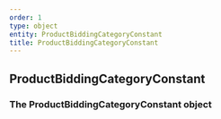 ```yaml
---
order: 1
type: object
entity: ProductBiddingCategoryConstant 
title: ProductBiddingCategoryConstant 
---
```


## ProductBiddingCategoryConstant 
### The ProductBiddingCategoryConstant object

